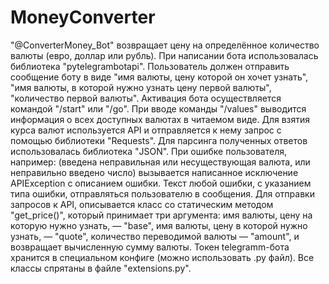 # MoneyConverter

"@ConverterMoney_Bot" возвращает цену на определённое количество валюты (евро, доллар или рубль). При написании бота использовалась библиотека "pytelegrambotapi". Пользователь должен отправить сообщение боту в виде "имя валюты, цену которой он хочет узнать", "имя валюты, в которой нужно узнать цену первой валюты", "количество первой валюты". Активация бота осуществляется командой "/start" или "/go". При вводе команды "/values" выводится информация о всех доступных валютах в читаемом виде. Для взятия курса валют используется API и отправляется к нему запрос с помощью библиотеки "Requests". Для парсинга полученных ответов использовалась библиотека "JSON". При ошибке пользователя, например: (введена неправильная или несуществующая валюта, или неправильно введено число) вызывается написанное исключение APIException с описанием ошибки. Текст любой ошибки, с указанием типа ошибки, отправляться пользователю в сообщения. Для отправки запросов к API, описывается класс со статическим методом "get_price()", который принимает три аргумента: имя валюты, цену на которую нужно узнать, — "base", имя валюты, цену в которой нужно узнать, — "quote", количество переводимой валюты — "amount", и возвращает вычисленную сумму валюты. Токен telegramm-бота хранится в специальном конфиге (можно использовать .py файл). Все классы спрятаны в файле "extensions.py".
